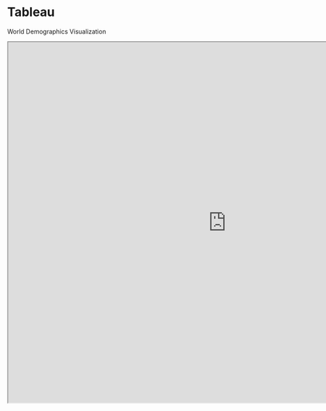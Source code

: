 # Tableau

World Demographics Visualization

<!DOCTYPE html>
<html>
<head>
  <title>sample web page</title>
  <meta name="viewport" content="width=device-width, initial-scale=1.0">
  <meta charset="utf-8">
</head>
<body>
	<center><iframe src="https://public.tableau.com/views/Animation_64/WorldDemographics?:showVizHome=no&:embed=true" width="1000" height="827"></iframe></center>
</body>
</html>
